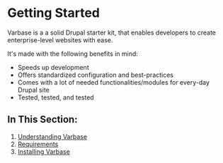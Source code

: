 # Getting Started

Varbase is a a solid Drupal starter kit, that enables developers to create enterprise-level websites with ease.

It's made with the following benefits in mind:

* Speeds up development
* Offers standardized configuration and best-practices
* Comes with a lot of needed functionalities/modules for every-day Drupal site
* Tested, tested, and tested

## In This Section:

1. [Understanding Varbase](understanding-varbase.md)
2. [Requirements](requirements.md)
3. [Installing Varbase](installing-varbase.md)



